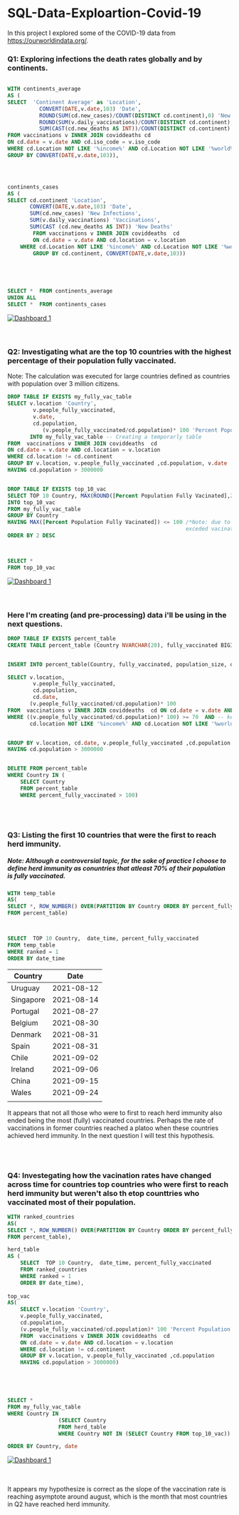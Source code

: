 # SQL-Data-Exploartion-Covid-19

In this project I explored some of the COVID-19 data from https://ourworldindata.org/.






### Q1: Exploring infections the death rates globally and by continents. 

```SQL

WITH continents_average 
AS (
SELECT  'Continent Average' as 'Location', 
	      CONVERT(DATE,v.date,103) 'Date',
		  ROUND(SUM(cd.new_cases)/COUNT(DISTINCT cd.continent),0) 'New Infections',
		  ROUND(SUM(v.daily_vaccinations)/COUNT(DISTINCT cd.continent),0) 'Vaccinations',
		  SUM(CAST(cd.new_deaths AS INT))/COUNT(DISTINCT cd.continent) 'New Deaths'
FROM vaccinations v INNER JOIN coviddeaths cd 
ON cd.date = v.date AND cd.iso_code = v.iso_code
WHERE cd.Location NOT LIKE '%income%' AND cd.Location NOT LIKE '%world%' AND cd.Location != cd.continent
GROUP BY CONVERT(DATE,v.date,103)),




continents_cases
AS (
SELECT cd.continent 'Location',
	   CONVERT(DATE,v.date,103) 'Date',
	   SUM(cd.new_cases) 'New Infections',
	   SUM(v.daily_vaccinations) 'Vaccinations',
	   SUM(CAST (cd.new_deaths AS INT)) 'New Deaths'
		FROM vaccinations v INNER JOIN coviddeaths  cd 
		ON cd.date = v.date AND cd.location = v.location
	WHERE cd.Location NOT LIKE '%income%' AND cd.Location NOT LIKE '%world%' AND cd.Location != cd.continent
		GROUP BY cd.continent, CONVERT(DATE,v.date,103))





SELECT *  FROM continents_average
UNION ALL
SELECT *  FROM continents_cases

```

<div class='tableauPlaceholder' id='viz1677070976883' style='position: relative'><noscript><a href='#'><img alt='Dashboard 1 ' src='https:&#47;&#47;public.tableau.com&#47;static&#47;images&#47;Q1&#47;Q1_WorkBook&#47;Dashboard1&#47;1_rss.png' style='border: none' /></a></noscript><object class='tableauViz'  style='display:none;'><param name='host_url' value='https%3A%2F%2Fpublic.tableau.com%2F' /> <param name='embed_code_version' value='3' /> <param name='site_root' value='' /><param name='name' value='Q1_WorkBook&#47;Dashboard1' /><param name='tabs' value='no' /><param name='toolbar' value='yes' /><param name='static_image' value='https:&#47;&#47;public.tableau.com&#47;static&#47;images&#47;Q1&#47;Q1_WorkBook&#47;Dashboard1&#47;1.png' /> <param name='animate_transition' value='yes' /><param name='display_static_image' value='yes' /><param name='display_spinner' value='yes' /><param name='display_overlay' value='yes' /><param name='display_count' value='yes' /><param name='language' value='en-US' /></object></div>               

<br>




</br>







### Q2:  Investigating what are the top 10 countries with the highest percentage of their population  fully vaccinated.
Note: The calculation was executed for large countries defined as countries with population over 3 million citizens.
```SQL
DROP TABLE IF EXISTS my_fully_vac_table
SELECT v.location 'Country',
		v.people_fully_vaccinated,
		v.date,
		cd.population,
	       (v.people_fully_vaccinated/cd.population)* 100 'Percent Population Fully Vacinated'
	   INTO my_fully_vac_table -- Creating a temporarly table 
FROM  vaccinations v INNER JOIN coviddeaths  cd 
ON cd.date = v.date AND cd.location = v.location
WHERE cd.location != cd.continent
GROUP BY v.location, v.people_fully_vaccinated ,cd.population, v.date
HAVING cd.population > 3000000


DROP TABLE IF EXISTS top_10_vac
SELECT TOP 10 Country, MAX(ROUND([Percent Population Fully Vacinated],2)) AS 'Percent Vaccinated' 
INTO top_10_vac
FROM my_fully_vac_table
GROUP BY Country
HAVING MAX([Percent Population Fully Vacinated]) <= 100 /*Note: due to vaccination of non-residentce, some contries
														exceded vacinating 100% of their population, thus removed from output*/
ORDER BY 2 DESC



SELECT * 
FROM top_10_vac

```
<div class='tableauPlaceholder' id='viz1677071221641' style='position: relative'><noscript><a href='#'><img alt='Dashboard 1 ' src='https:&#47;&#47;public.tableau.com&#47;static&#47;images&#47;Q2&#47;Q2_WorkBook&#47;Dashboard1&#47;1_rss.png' style='border: none' /></a></noscript><object class='tableauViz'                     vizElement.style.width='300px';
                    vizElement.style.height='450px'; style='display:none;'><param name='host_url' value='https%3A%2F%2Fpublic.tableau.com%2F' /> <param name='embed_code_version' value='3' /> <param name='site_root' value='' /><param name='name' value='Q2_WorkBook&#47;Dashboard1' /><param name='tabs' value='no' /><param name='toolbar' value='yes' /><param name='static_image' value='https:&#47;&#47;public.tableau.com&#47;static&#47;images&#47;Q2&#47;Q2_WorkBook&#47;Dashboard1&#47;1.png' /> <param name='animate_transition' value='yes' /><param name='display_static_image' value='yes' /><param name='display_spinner' value='yes' /><param name='display_overlay' value='yes' /><param name='display_count' value='yes' /><param name='language' value='en-US' /></object></div> 


<br>



</br>











### Here I'm creating (and pre-processing) data i'll be using in the next questions.
```SQL
DROP TABLE IF EXISTS percent_table
CREATE TABLE percent_table (Country NVARCHAR(20), fully_vaccinated BIGINT, population_size BIGINT ,date_time DATE, percent_fully_vaccinated FLOAT)


INSERT INTO percent_table(Country, fully_vaccinated, population_size, date_time, percent_fully_vaccinated)

SELECT v.location,
		v.people_fully_vaccinated,
		cd.population,
		cd.date,
	   (v.people_fully_vaccinated/cd.population)* 100 
FROM  vaccinations v INNER JOIN coviddeaths  cd ON cd.date = v.date AND cd.location = v.location
WHERE ((v.people_fully_vaccinated/cd.population)* 100) >= 70  AND -- keeping only those who crossed the "herd immunity" threshold.
	   cd.location NOT LIKE '%income%' AND cd.Location NOT LIKE '%world%' -- removing non-relevent observations.


GROUP BY v.location, cd.date, v.people_fully_vaccinated ,cd.population
HAVING cd.population > 3000000 


DELETE FROM percent_table
WHERE Country IN (
    SELECT Country
    FROM percent_table
    WHERE percent_fully_vaccinated > 100)

```

<br>
</br>









### Q3: Listing the first 10 countries that were the first to reach herd immunity.
##### Note: Although a controversial topic, for the sake of practice I choose to define herd immunity as conuntries that atleast 70% of their population is fully vaccinated.
```SQL
WITH temp_table
AS(
SELECT *, ROW_NUMBER() OVER(PARTITION BY Country ORDER BY percent_fully_vaccinated) 'ranked'
FROM percent_table)



SELECT  TOP 10 Country,  date_time, percent_fully_vaccinated
FROM temp_table
WHERE ranked = 1
ORDER BY date_time

```


| Country | Date |
|---------|------|
|Uruguay | 2021-08-12|
|Singapore | 2021-08-14|
|Portugal | 2021-08-27|
|Belgium | 2021-08-30|
|Denmark | 2021-08-31|
|Spain	| 2021-08-31|
|Chile | 2021-09-02|
|Ireland | 2021-09-06|
|China | 2021-09-15|
|Wales |2021-09-24|
|          |              |







 It appears that not all those who were to first to reach herd immunity also ended being the most (fully) vaccinated countries.
 Perhaps the rate of vaccinations in former countries reached a platoo when these countries achieved herd immunity. 
 In the next question I will test this hypothesis.
 
 <br>
 
 </br>
 
 
 
 ### Q4: Investegating how the vacination rates have changed across time for countries top countries who were first to reach herd immunity but weren't also th etop counttries who vaccinated most of their population.

```SQL
WITH ranked_countries
AS(
SELECT *, ROW_NUMBER() OVER(PARTITION BY Country ORDER BY percent_fully_vaccinated) 'ranked'
FROM percent_table),

herd_table
AS (
	SELECT  TOP 10 Country,  date_time, percent_fully_vaccinated
	FROM ranked_countries
	WHERE ranked = 1
	ORDER BY date_time),
	
top_vac
AS(
	SELECT v.location 'Country',
	v.people_fully_vaccinated,
	cd.population,
	(v.people_fully_vaccinated/cd.population)* 100 'Percent Population Fully Vacinated'
	FROM  vaccinations v INNER JOIN coviddeaths  cd 
	ON cd.date = v.date AND cd.location = v.location
	WHERE cd.location != cd.continent
	GROUP BY v.location, v.people_fully_vaccinated ,cd.population
	HAVING cd.population > 3000000)





SELECT *
FROM my_fully_vac_table
WHERE Country IN 
				(SELECT Country
				FROM herd_table 
				WHERE Country NOT IN (SELECT Country FROM top_10_vac))

ORDER BY Country, date
```

<div class='tableauPlaceholder' id='viz1677685620037' style='position: relative'><noscript><a href='#'><img alt='Dashboard 1 ' src='https:&#47;&#47;public.tableau.com&#47;static&#47;images&#47;Co&#47;Covid-19Question4&#47;Dashboard1&#47;1_rss.png' style='border: none' /></a></noscript><object class='tableauViz'  style='display:none;'><param name='host_url' value='https%3A%2F%2Fpublic.tableau.com%2F' /> <param name='embed_code_version' value='3' /> <param name='site_root' value='' /><param name='name' value='Covid-19Question4&#47;Dashboard1' /><param name='tabs' value='no' /><param name='toolbar' value='yes' /><param name='static_image' value='https:&#47;&#47;public.tableau.com&#47;static&#47;images&#47;Co&#47;Covid-19Question4&#47;Dashboard1&#47;1.png' /> <param name='animate_transition' value='yes' /><param name='display_static_image' value='yes' /><param name='display_spinner' value='yes' /><param name='display_overlay' value='yes' /><param name='display_count' value='yes' /><param name='language' value='en-US' /><param name='filter' value='publish=yes' /></object></div>                

<br>

</br>


It appears my hypothesize is correct as the slope of the vaccination rate is reaching asymptote around august, which is the month that most countries in Q2 have reached herd immunity.
